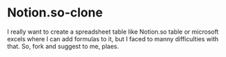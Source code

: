 # Notion.so-clone
I really want to create a spreadsheet table like Notion.so table or microsoft excels where I can add formulas to it, but I faced to manny difficulties with that. So, fork and suggest to me, plaes.
